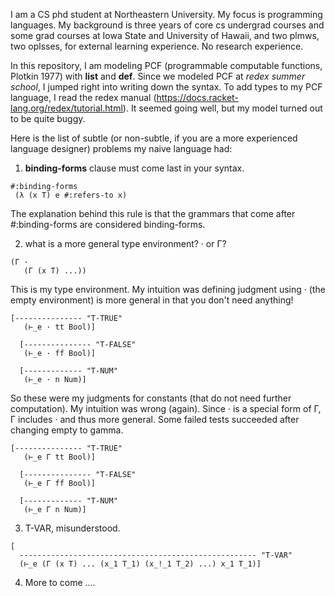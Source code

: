 I am a CS phd student at Northeastern University. My focus is programming languages. My background is three years of core cs undergrad courses and some grad courses at Iowa State and University of Hawaii, and two plmws, two oplsses, for external learning experience. No research experience.

In this repository, I am modeling PCF (programmable computable functions, Plotkin 1977) with **list** and **def**. Since we modeled PCF at *redex summer school*, I jumped right into writing down the syntax. To add types to my PCF language, I read the redex manual (https://docs.racket-lang.org/redex/tutorial.html). It seemed going well, but my model turned out to be quite buggy.

Here is the list of subtle (or non-subtle, if you are a more experienced language designer) problems my naive language had:

1. **binding-forms** clause must come last in your syntax.

```racket
#:binding-forms             
 (λ (x T) e #:refers-to x)
```
The explanation behind this rule is that the grammars that come after #:binding-forms are considered binding-forms.

2. what is a more general type environment? · or Γ?

```racket
(Γ ·
   (Γ (x T) ...))
```

This is my type environment. My intuition was defining judgment using · (the empty environment) is more general in that you don't need anything!

```racket
[--------------- "T-TRUE"
   (⊢_e · tt Bool)]

  [--------------- "T-FALSE"
   (⊢_e · ff Bool)]

  [------------- "T-NUM"
   (⊢_e · n Num)]
```

So these were my judgments for constants (that do not need further computation). My intuition was wrong (again). Since · is a special form of Γ, Γ includes · and thus more general. Some failed tests succeeded after changing empty to gamma.

```racket
[--------------- "T-TRUE"
   (⊢_e Γ tt Bool)]

  [--------------- "T-FALSE"
   (⊢_e Γ ff Bool)]

  [------------- "T-NUM"
   (⊢_e Γ n Num)]
```

3. T-VAR, misunderstood.

```racket
[
  ----------------------------------------------------- "T-VAR"
  (⊢_e (Γ (x T) ... (x_1 T_1) (x_!_1 T_2) ...) x_1 T_1)]
```

4. More to come ....
